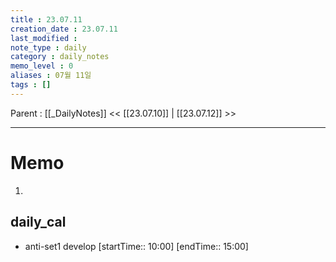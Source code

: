 ```yaml
---
title : 23.07.11
creation_date : 23.07.11
last_modified :
note_type : daily
category : daily_notes
memo_level : 0
aliases : 07월 11일
tags : []
---
```

Parent : [[_DailyNotes]]
<< [[23.07.10]] | [[23.07.12]] >>

---
# Memo

1.  

## daily_cal
-  anti-set1 develop [startTime:: 10:00]  [endTime:: 15:00]
